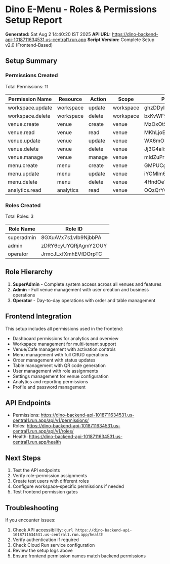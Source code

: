 # Dino E-Menu - Roles & Permissions Setup Report

**Generated:** Sat Aug  2 14:40:20 IST 2025
**API URL:** https://dino-backend-api-1018711634531.us-central1.run.app
**Script Version:** Complete Setup v2.0 (Frontend-Based)

## Setup Summary

### Permissions Created
Total Permissions:       11

| Permission Name | Resource | Action | Scope | Permission ID |
|-----------------|----------|--------|-------|---------------|
| workspace.update | workspace | update | workspace | ghzDDyl8ITkbR2OE2EU8 |
| workspace.delete | workspace | delete | workspace | bxKvWF9lb636pOiFiAju |
| venue.create | venue | create | venue | MzOxOtSXHDpxYb3SKmvp |
| venue.read | venue | read | venue | MKhLjoBOhGTdoBjp7XC6 |
| venue.update | venue | update | venue | WX6mOMFKdGW4st2NqTOi |
| venue.delete | venue | delete | venue | Jj3G4alis8z80H1tT8gg |
| venue.manage | venue | manage | venue | mIdZuPrwT5wwG0iVM2kA |
| menu.create | menu | create | venue | GMPUCge0Iy1PztZdmLHq |
| menu.update | menu | update | venue | iYOMlm6sl2UyIgRc8c8d |
| menu.delete | menu | delete | venue | 4HndOeTyfh7YZmllX1WS |
| analytics.read | analytics | read | venue | OQzQrY01ugtawARHGPu2 |

### Roles Created
Total Roles:        3

| Role Name | Role ID |
|-----------|---------|
| superadmin | 8GXuAVx7s1vlb9NjbbPA |
| admin | zDRY6cyUYQRjAgmY2OUY |
| operator | JrmcJLxfXmhEVfDOrpTC |

## Role Hierarchy

1. **SuperAdmin** - Complete system access across all venues and features
2. **Admin** - Full venue management with user creation and business operations
3. **Operator** - Day-to-day operations with order and table management

## Frontend Integration

This setup includes all permissions used in the frontend:
- Dashboard permissions for analytics and overview
- Workspace management for multi-tenant support
- Venue/Cafe management with activation controls
- Menu management with full CRUD operations
- Order management with status updates
- Table management with QR code generation
- User management with role assignments
- Settings management for venue configuration
- Analytics and reporting permissions
- Profile and password management

## API Endpoints

- Permissions: https://dino-backend-api-1018711634531.us-central1.run.app/api/v1/permissions/
- Roles: https://dino-backend-api-1018711634531.us-central1.run.app/api/v1/roles/
- Health: https://dino-backend-api-1018711634531.us-central1.run.app/health

## Next Steps

1. Test the API endpoints
2. Verify role-permission assignments
3. Create test users with different roles
4. Configure workspace-specific permissions if needed
5. Test frontend permission gates

## Troubleshooting

If you encounter issues:
1. Check API accessibility: `curl https://dino-backend-api-1018711634531.us-central1.run.app/health`
2. Verify authentication if required
3. Check Cloud Run service configuration
4. Review the setup logs above
5. Ensure frontend permission names match backend permissions

